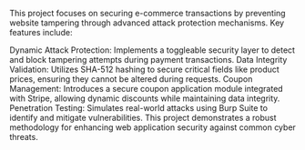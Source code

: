 This project focuses on securing e-commerce transactions by preventing website tampering through advanced attack protection mechanisms. Key features include:

Dynamic Attack Protection: Implements a toggleable security layer to detect and block tampering attempts during payment transactions.
Data Integrity Validation: Utilizes SHA-512 hashing to secure critical fields like product prices, ensuring they cannot be altered during requests.
Coupon Management: Introduces a secure coupon application module integrated with Stripe, allowing dynamic discounts while maintaining data integrity.
Penetration Testing: Simulates real-world attacks using Burp Suite to identify and mitigate vulnerabilities.
This project demonstrates a robust methodology for enhancing web application security against common cyber threats.
